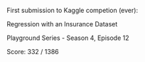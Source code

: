First submission to Kaggle competion (ever):  

Regression with an Insurance Dataset  

Playground Series - Season 4, Episode 12  

Score: 332 / 1386 

